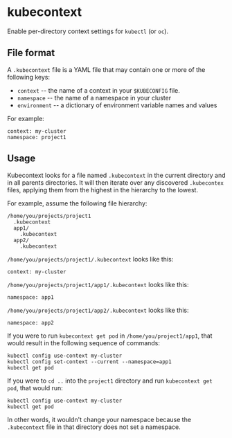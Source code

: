 # kubecontext

Enable per-directory context settings for `kubectl` (or `oc`).

## File format

A `.kubecontext` file is a YAML file that may contain one or more of the following keys:

- `context` -- the name of a context in your `$KUBECONFIG` file.
- `namespace` -- the name of a namespace in your cluster
- `environment` -- a dictionary of environment variable names and
  values

For example:

```
context: my-cluster
namespace: project1
```

## Usage

Kubecontext looks for a file named `.kubecontext` in the current
directory and in all parents directories. It will then iterate over
any discovered `.kubecontex` files, applying them from the highest in
the hierarchy to the lowest.

For example, assume the following file hierarchy:

```
/home/you/projects/project1
  .kubecontext
  app1/
    .kubecontext
  app2/
    .kubecontext
```

`/home/you/projects/project1/.kubecontext` looks like this:

```
context: my-cluster
```


`/home/you/projects/project1/app1/.kubecontext` looks like this:

```
namespace: app1
```

`/home/you/projects/project1/app2/.kubecontext` looks like this:

```
namespace: app2
```

If you were to run `kubecontext get pod` in `/home/you/project1/app1`,
that would result in the following sequence of commands:

```
kubectl config use-context my-cluster
kubectl config set-context --current --namespace=app1
kubectl get pod
```

If you were to `cd ..` into the `project1` directory and run
`kubecontext get pod`, that would run:

```
kubectl config use-context my-cluster
kubectl get pod
```

In other words, it wouldn't change your namespace because the
`.kubecontext` file in that directory does not set a namespace.
